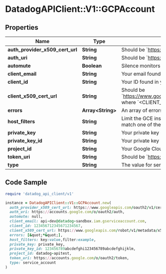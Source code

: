 # DatadogAPIClient::V1::GCPAccount

## Properties

| Name | Type | Description | Notes |
| ---- | ---- | ----------- | ----- |
| **auth_provider_x509_cert_url** | **String** | Should be &#x60;https://www.googleapis.com/oauth2/v1/certs&#x60;. | [optional] |
| **auth_uri** | **String** | Should be &#x60;https://accounts.google.com/o/oauth2/auth&#x60;. | [optional] |
| **automute** | **Boolean** | Silence monitors for expected GCE instance shutdowns. | [optional] |
| **client_email** | **String** | Your email found in your JSON service account key. | [optional] |
| **client_id** | **String** | Your ID found in your JSON service account key. | [optional] |
| **client_x509_cert_url** | **String** | Should be &#x60;https://www.googleapis.com/robot/v1/metadata/x509/&lt;CLIENT_EMAIL&gt;&#x60; where &#x60;&lt;CLIENT_EMAIL&gt;&#x60; is the email found in your JSON service account key. | [optional] |
| **errors** | **Array&lt;String&gt;** | An array of errors. | [optional] |
| **host_filters** | **String** | Limit the GCE instances that are pulled into Datadog by using tags. Only hosts that match one of the defined tags are imported into Datadog. | [optional] |
| **private_key** | **String** | Your private key name found in your JSON service account key. | [optional] |
| **private_key_id** | **String** | Your private key ID found in your JSON service account key. | [optional] |
| **project_id** | **String** | Your Google Cloud project ID found in your JSON service account key. | [optional] |
| **token_uri** | **String** | Should be &#x60;https://accounts.google.com/o/oauth2/token&#x60;. | [optional] |
| **type** | **String** | The value for service_account found in your JSON service account key. | [optional] |

## Code Sample

```ruby
require 'datadog_api_client/v1'

instance = DatadogAPIClient::V1::GCPAccount.new(
  auth_provider_x509_cert_url: https://www.googleapis.com/oauth2/v1/certs,
  auth_uri: https://accounts.google.com/o/oauth2/auth,
  automute: null,
  client_email: api-dev@datadog-sandbox.iam.gserviceaccount.com,
  client_id: 123456712345671234567,
  client_x509_cert_url: https://www.googleapis.com/robot/v1/metadata/x509/&lt;CLIENT_EMAIL&gt;,
  errors: [&quot;*&quot;],
  host_filters: key:value,filter:example,
  private_key: private_key,
  private_key_id: 123456789abcdefghi123456789abcdefghijklm,
  project_id: datadog-apitest,
  token_uri: https://accounts.google.com/o/oauth2/token,
  type: service_account
)
```

